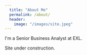 ```yaml
---
  title: "About Me"
  permalink: /about/
  header:
    image: "/images/site.jpeg"
---
```


I'm a Senior Business Analyst at EXL.

Site under construction.
